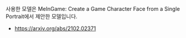 사용한 모델은 MeInGame: Create a Game Character Face from a Single Portrait에서 제안한 모델입니다.

- https://arxiv.org/abs/2102.02371
